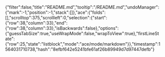 {"filter":false,"title":"README.md","tooltip":"/README.md","undoManager":{"mark":-1,"position":-1,"stack":[]},"ace":{"folds":[],"scrolltop":375,"scrollleft":0,"selection":{"start":{"row":38,"column":33},"end":{"row":38,"column":33},"isBackwards":false},"options":{"guessTabSize":true,"useWrapMode":false,"wrapToView":true},"firstLineState":{"row":25,"state":"listblock","mode":"ace/mode/markdown"}},"timestamp":1564031710738,"hash":"8efbf642e5241bfe61af26b89949d7d97447defb"}
